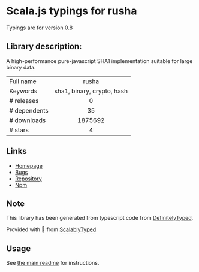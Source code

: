 
# Scala.js typings for rusha

Typings are for version 0.8

## Library description:
A high-performance pure-javascript SHA1 implementation suitable for large binary data.

|                    |                 |
| ------------------ | :-------------: |
| Full name          | rusha |
| Keywords           | sha1, binary, crypto, hash |
| # releases         | 0 |
| # dependents       | 35 |
| # downloads        | 1875692 |
| # stars            | 4 |

## Links
- [Homepage](https://github.com/srijs/rusha#readme)
- [Bugs](https://github.com/srijs/rusha/issues)
- [Repository](https://github.com/srijs/rusha)
- [Npm](https://www.npmjs.com/package/rusha)
    


## Note
This library has been generated from typescript code from [DefinitelyTyped](https://definitelytyped.org).

Provided with :purple_heart: from [ScalablyTyped](https://github.com/oyvindberg/ScalablyTyped)

## Usage
See [the main readme](../../readme.md) for instructions.


